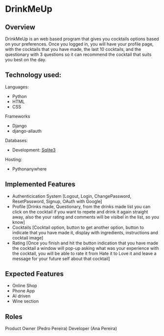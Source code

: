 # DrinkMeUp

## Overview

DrinkMeUp is an web based program that gives you cocktails options based on your preferences. Once you logged in, you will have your profile page, with the cocktails that you have made, the last 10 cocktails, and the questionary with 3 questions so it can recommend the cocktail that suits you best on the day.

## Technology used:

Languages: 
- Python 
- HTML 
- CSS

Frameworks
- Django 
- django-allauth

Databases: 
- Development: [Sqlite3](https://sqlite.org/)


Hosting: 
- Pythonanywhere
	


## Implemented Features 

- Authenticication System
	[Logout, Login, ChangePassword, ResetPassword, Signup, OAuth with Google]
- Profile
	[Drinks made, Questionary, from the drinks made list you can click on the cocktail if you want to repete and drink it again straight away, also the your rating and comments will be visibel in the list, so you know]
- Cocktails
	[Cocktail option, button to get another option, button to indicate that you have made it, display with ingredients, instructions and cocktail image] 
- Rating
	[Once you finish and hit the button indication that you have made the cocktail a window will pop-up asking what was your experience with the cocktail, you will be able to rate it from Hate it to Love it and leave a message for your future self about that cocktail]
	

## Expected Features

- Online Shop
- Phone App
- AI driven 
- Wine section


## Roles

Product Owner (Pedro Pereira)
Developer (Ana Pereira)













